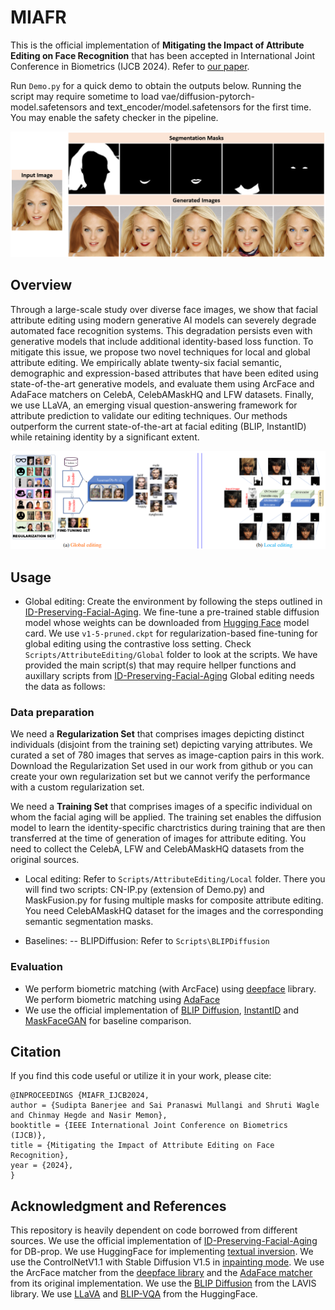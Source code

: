 # MIAFR
This is the official implementation of **Mitigating the Impact of Attribute Editing on Face Recognition** that has been accepted in International Joint Conference in Biometrics (IJCB 2024). Refer to [our paper](https://arxiv.org/html/2403.08092v1).

Run `Demo.py` for a quick demo to obtain the outputs below. Running the script may require sometime to load vae/diffusion-pytorch-model.safetensors and text_encoder/model.safetensors for the first time. You may enable the safety checker in the pipeline.

![alt text](GithubDemo.PNG)

## Overview
Through a large-scale study over diverse face images, we show that facial attribute editing using modern generative AI models can severely degrade automated face recognition systems. This degradation persists even with generative models that include additional identity-based loss function. To mitigate this issue, we propose two novel techniques for local and global attribute editing. We empirically ablate twenty-six facial semantic, demographic and expression-based attributes that have been edited using state-of-the-art generative models, and evaluate them using ArcFace and AdaFace matchers on CelebA, CelebAMaskHQ and LFW datasets. Finally, we use LLaVA, an emerging visual question-answering framework for attribute prediction to validate our editing techniques. Our methods outperform the current state-of-the-art at facial editing (BLIP, InstantID) while retaining identity by a significant extent.

![alt text](IJCB2024_Overview.PNG)

## Usage
- Global editing: Create the environment by following the steps outlined in [ID-Preserving-Facial-Aging](https://github.com/sudban3089/ID-Preserving-Facial-Aging). We fine-tune a pre-trained stable diffusion model whose weights can be downloaded from [Hugging Face](https://huggingface.co/CompVis) model card. We use `v1-5-pruned.ckpt` for regularization-based fine-tuning for global editing using the contrastive loss setting. Check `Scripts/AttributeEditing/Global` folder to look at the scripts. We have provided the main script(s) that may require hellper functions and auxillary scripts from [ID-Preserving-Facial-Aging](https://github.com/sudban3089/ID-Preserving-Facial-Aging) Global editing needs the data as follows:

### Data preparation
We need a **Regularization Set** that comprises images depicting distinct individuals (disjoint from the training set) depicting varying attributes. We curated a set of 780 images that serves as image-caption pairs in this work. Download the Regularization Set used in our work from github or you can create your own regularization set but we cannot verify the performance with a custom regularization set. 

We need a **Training Set** that comprises images of a specific individual on whom the facial aging will be applied. The training set enables the diffusion model to learn the identity-specific charctristics during training that are then transferred at the time of generation of images for attribute editing. You need to collect the CelebA, LFW and CelebAMaskHQ datasets from the original sources.

- Local editing: Refer to `Scripts/AttributeEditing/Local` folder. There you will find two scripts: CN-IP.py (extension of Demo.py) and MaskFusion.py for fusing multiple masks for composite attribute editing. You need CelebAMaskHQ dataset for the images and the corresponding semantic segmentation masks.

- Baselines:
 -- BLIPDiffusion: Refer to `Scripts\BLIPDiffusion`


### Evaluation

- We perform biometric matching (with ArcFace) using [deepface](https://github.com/serengil/deepface) library. We perform biometric matching using [AdaFace](https://github.com/mk-minchul/AdaFace)
- We use the official implementation of [BLIP Diffusion](https://github.com/salesforce/LAVIS/tree/main/projects/blip-diffusion), [InstantID](https://github.com/InstantID/InstantID) and [MaskFaceGAN](https://github.com/MartinPernus/MaskFaceGAN) for baseline comparison.


## Citation
If you find this code useful or utilize it in your work, please cite:
```
@INPROCEEDINGS {MIAFR_IJCB2024,
author = {Sudipta Banerjee and Sai Pranaswi Mullangi and Shruti Wagle and Chinmay Hegde and Nasir Memon},
booktitle = {IEEE International Joint Conference on Biometrics (IJCB)},
title = {Mitigating the Impact of Attribute Editing on Face Recognition},
year = {2024},
}
```

## Acknowledgment and References
This repository is heavily dependent on code borrowed from different sources. 
 We use the official implementation of [ID-Preserving-Facial-Aging](https://github.com/sudban3089/ID-Preserving-Facial-Aging) for DB-prop. We use HuggingFace for implementing [textual inversion](https://huggingface.co/docs/diffusers/en/using-diffusers/textual_inversion_inference). We use the ControlNetV1.1 with Stable Diffusion V1.5 in [inpainting mode](https://huggingface.co/lllyasviel/control_v11p_sd15_inpaint). We use the ArcFace matcher from the [deepface library](https://github.com/serengil/deepface) and the [AdaFace matcher](https://github.com/mk-minchul/AdaFace) from its original implementation. We use the [BLIP Diffusion](https://github.com/salesforce/LAVIS/tree/main/projects/blip-diffusion) from the LAVIS library. We use [LLaVA](https://huggingface.co/docs/transformers/main/en/model_doc/llava) and [BLIP-VQA](https://huggingface.co/Salesforce/blip-vqa-base) from the HuggingFace.


